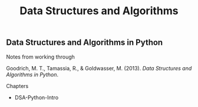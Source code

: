 ﻿---
backlinks:
- title: Computing
  url: /memex/sense/computing/computing.html
title: Data Structures and Algorithms
---
## Data Structures and Algorithms in Python

Notes from working through

Goodrich, M. T., Tamassia, R., & Goldwasser, M. (2013). *Data Structures and Algorithms in Python*.

Chapters

- DSA-Python-Intro
